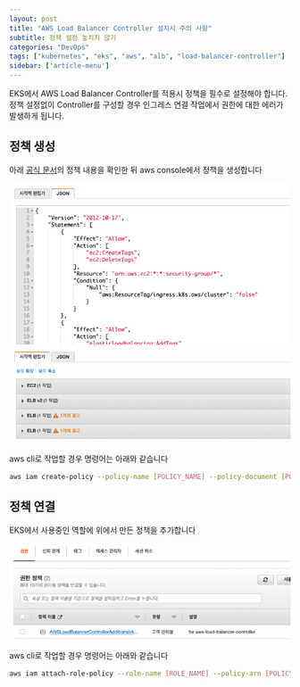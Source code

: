 ```yaml
---
layout: post
title: "AWS Load Balancer Controller 설치시 주의 사항"
subtitle: 정책 설정 놓치지 않기
categories: "DevOps"
tags: ["kubernetes", "eks", "aws", "alb", "load-balancer-controller"]
sidebar: ['article-menu']
---
```


EKS에서 AWS Load Balancer Controller를 적용시 정책을 필수로 설정해야 합니다.
정책 설정없이 Controller를 구성할 경우 인그레스 연결 작업에서 권한에 대한 에러가 발생하게 됩니다.

## 정책 생성
아래 [공식 문서](https://github.com/kubernetes-sigs/aws-load-balancer-controller/blob/main/docs/install/iam_policy_v1_to_v2_additional.json)의 정책 내용을 확인한 뒤 aws console에서 정책을 생성합니다

<img class="post_img" src="/assets/images/posts/alb_policy_01.png">
<img class="post_img" src="/assets/images/posts/alb_policy_02.png">

aws cli로 작업할 경우 명령어는 아래와 같습니다
``` bash
aws iam create-policy --policy-name [POLICY_NAME] --policy-document [POLICY_DOCUMENT]
```

## 정책 연결
EKS에서 사용중인 역할에 위에서 만든 정책을 추가합니다

<img class="post_img" src="/assets/images/posts/alb_policy_03.png">

aws cli로 작업할 경우 명령어는 아래와 같습니다
``` bash
aws iam attach-role-policy --role-name [ROLE_NAME] --policy-arn [POLICY_ARN]
```
